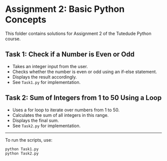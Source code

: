 # Assignment 2: Basic Python Concepts

This folder contains solutions for Assignment 2 of the Tutedude Python course.

## Task 1: Check if a Number is Even or Odd
- Takes an integer input from the user.
- Checks whether the number is even or odd using an if-else statement.
- Displays the result accordingly.
- See `Task1.py` for implementation.

## Task 2: Sum of Integers from 1 to 50 Using a Loop
- Uses a for loop to iterate over numbers from 1 to 50.
- Calculates the sum of all integers in this range.
- Displays the final sum.
- See `Task2.py` for implementation.

---

To run the scripts, use:
```bash
python Task1.py
python Task2.py
```
